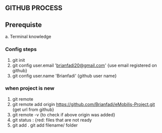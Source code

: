 ## GITHUB PROCESS

## Prerequiste
a. Terminal knowledge



### Config steps
1. git init
2. git config user.email 'brianfadi20@gmail.com' {use email registered on github}
3. git config user.name 'Brianfadi' {github user name}


### when project is new
1. git remote
2. git remote add origin https://github.com/Brianfadi/eMobilis-Project.git {get url from github}
3. git remote -v {to check if above origin was added}
4. git status : {red: files that are not ready
5. git add . 
git add filename/ folder